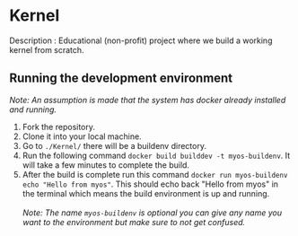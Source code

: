 # Kernel
Description : Educational (non-profit) project where we build a working kernel from scratch.

## Running the development environment
*Note: An assumption is made that the system has docker already installed and running.*
1. Fork the repository.
2. Clone it into your local machine.
3. Go to `./Kernel/` there will be a buildenv directory.
4. Run the following command `docker build builddev -t myos-buildenv`. It will take a few minutes to complete the build.
5. After the build is complete run this command `docker run myos-buildenv echo "Hello from myos"`. This should echo back "Hello from myos" in the terminal which means the build environment is up and running.<br><br>
*Note: The name `myos-buildenv` is optional you can give any name you want to the environment but make sure to not get confused.*
